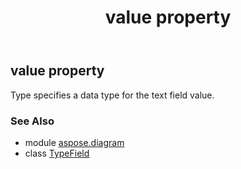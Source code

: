 ﻿---
title: value property
second_title: Aspose.Diagram for Python via .NET API References
description: 
type: docs
weight: 50
url: /python-net/aspose.diagram/typefield/value/
is_root: false
---

## value property


Type specifies a data type for the text field value.

### See Also
* module [aspose.diagram](../../)
* class [TypeField](/diagram/python-net/aspose.diagram/typefield)
